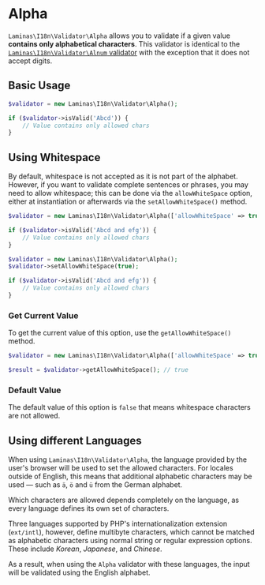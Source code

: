 # Alpha

`Laminas\I18n\Validator\Alpha` allows you to validate if a given value
**contains only alphabetical characters**. This validator is identical to the
[`Laminas\I18n\Validator\Alnum` validator](alnum.md) with the exception that it
does not accept digits.

## Basic Usage

```php
$validator = new Laminas\I18n\Validator\Alpha();

if ($validator->isValid('Abcd')) {
    // Value contains only allowed chars
}
```

## Using Whitespace

By default, whitespace is not accepted as it is not part of the alphabet.
However, if you want to validate complete sentences or phrases, you may need to
allow whitespace; this can be done via the `allowWhiteSpace` option, either at
instantiation or afterwards via the `setAllowWhiteSpace()` method.

```php fct_label="Constructor Usage"
$validator = new Laminas\I18n\Validator\Alpha(['allowWhiteSpace' => true]);

if ($validator->isValid('Abcd and efg')) {
    // Value contains only allowed chars
}
```

```php fct_label="Setter Usage"
$validator = new Laminas\I18n\Validator\Alpha();
$validator->setAllowWhiteSpace(true);

if ($validator->isValid('Abcd and efg')) {
    // Value contains only allowed chars
}
```

### Get Current Value

To get the current value of this option, use the `getAllowWhiteSpace()` method.

```php
$validator = new Laminas\I18n\Validator\Alpha(['allowWhiteSpace' => true]);

$result = $validator->getAllowWhiteSpace(); // true
```

### Default Value

The default value of this option is `false` that means whitespace characters are
not allowed.

## Using different Languages

When using `Laminas\I18n\Validator\Alpha`, the language provided by the user's
browser will be used to set the allowed characters. For locales outside of
English, this means that additional alphabetic characters may be used
&mdash; such as `ä`, `ö` and `ü` from the German alphabet.

Which characters are allowed depends completely on the language, as every
language defines its own set of characters.

Three languages supported by PHP's internationalization extension (`ext/intl`),
however, define multibyte characters, which cannot be matched as alphabetic
characters using normal string or regular expression options. These include
*Korean*, *Japanese*, and *Chinese*.

As a result, when using the `Alpha` validator with these languages, the input
will be validated using the English alphabet.
